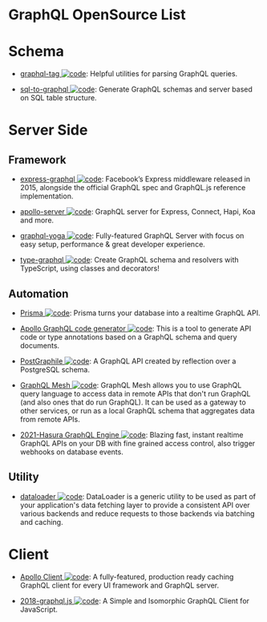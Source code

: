 # GraphQL OpenSource List

# Schema

- [graphql-tag ![code](https://martrix-usa.oss-accelerate.aliyuncs.com/logo/code.svg)](https://www.npmjs.com/package/graphql-tag): Helpful utilities for parsing GraphQL queries.

- [sql-to-graphql ![code](https://martrix-usa.oss-accelerate.aliyuncs.com/logo/code.svg)](https://github.com/rexxars/sql-to-graphql): Generate GraphQL schemas and server based on SQL table structure.

# Server Side

## Framework

- [express-graphql ![code](https://martrix-usa.oss-accelerate.aliyuncs.com/logo/code.svg)](https://github.com/graphql/express-graphql): Facebook’s Express middleware released in 2015, alongside the official GraphQL spec and GraphQL.js reference implementation.

- [apollo-server ![code](https://martrix-usa.oss-accelerate.aliyuncs.com/logo/code.svg)](https://github.com/apollographql/apollo-server): GraphQL server for Express, Connect, Hapi, Koa and more.

- [graphql-yoga ![code](https://martrix-usa.oss-accelerate.aliyuncs.com/logo/code.svg)](https://github.com/graphcool/graphql-yoga): Fully-featured GraphQL Server with focus on easy setup, performance & great developer experience.

- [type-graphql ![code](https://martrix-usa.oss-accelerate.aliyuncs.com/logo/code.svg)](https://github.com/19majkel94/type-graphql): Create GraphQL schema and resolvers with TypeScript, using classes and decorators!

## Automation

- [Prisma ![code](https://martrix-usa.oss-accelerate.aliyuncs.com/logo/code.svg)](https://github.com/prisma/prisma): Prisma turns your database into a realtime GraphQL API.

- [Apollo GraphQL code generator ![code](https://martrix-usa.oss-accelerate.aliyuncs.com/logo/code.svg)](https://github.com/apollographql/apollo-codegen):
  This is a tool to generate API code or type annotations based on a GraphQL schema and query documents.

- [PostGraphile ![code](https://martrix-usa.oss-accelerate.aliyuncs.com/logo/code.svg)](https://github.com/graphile/postgraphile): A GraphQL API created by reflection over a PostgreSQL schema.

- [GraphQL Mesh ![code](https://martrix-usa.oss-accelerate.aliyuncs.com/logo/code.svg)](https://github.com/Urigo/graphql-mesh/blob/master/README.md): GraphQL Mesh allows you to use GraphQL query language to access data in remote APIs that don't run GraphQL (and also ones that do run GraphQL). It can be used as a gateway to other services, or run as a local GraphQL schema that aggregates data from remote APIs.

- [2021-Hasura GraphQL Engine ![code](https://martrix-usa.oss-accelerate.aliyuncs.com/logo/code.svg)](https://github.com/hasura/graphql-engine): Blazing fast, instant realtime GraphQL APIs on your DB with fine grained access control, also trigger webhooks on database events.

## Utility

- [dataloader ![code](https://martrix-usa.oss-accelerate.aliyuncs.com/logo/code.svg)](https://github.com/facebook/dataloader): DataLoader is a generic utility to be used as part of your application's data fetching layer to provide a consistent API over various backends and reduce requests to those backends via batching and caching.

# Client

- [Apollo Client ![code](https://martrix-usa.oss-accelerate.aliyuncs.com/logo/code.svg)](https://github.com/apollographql/apollo-client): A fully-featured, production ready caching GraphQL client for every UI framework and GraphQL server.

- [2018-graphql.js ![code](https://martrix-usa.oss-accelerate.aliyuncs.com/logo/code.svg)](https://github.com/f/graphql.js): A Simple and Isomorphic GraphQL Client for JavaScript.
